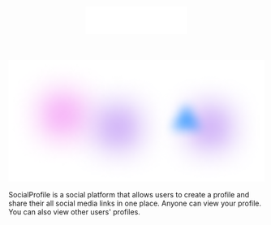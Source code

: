 # <p align="center"><img src="./public/assets/Logo.png" alt="SocialProfile" width="200"/></p>

<br/>

<img src="./public/assets/BannerShape.png" />

<br/>

SocialProfile is a social platform that allows users to create a profile and share their all social media links in one place. Anyone can view your profile. You can also view other users' profiles. 

<br/>